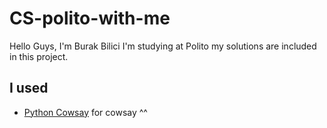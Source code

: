 
# CS-polito-with-me

Hello Guys, I'm Burak Bilici I'm studying at Polito my solutions are included in this project.

## I used

- [Python Cowsay](https://pypi.org/project/cowsay/) for cowsay ^^
